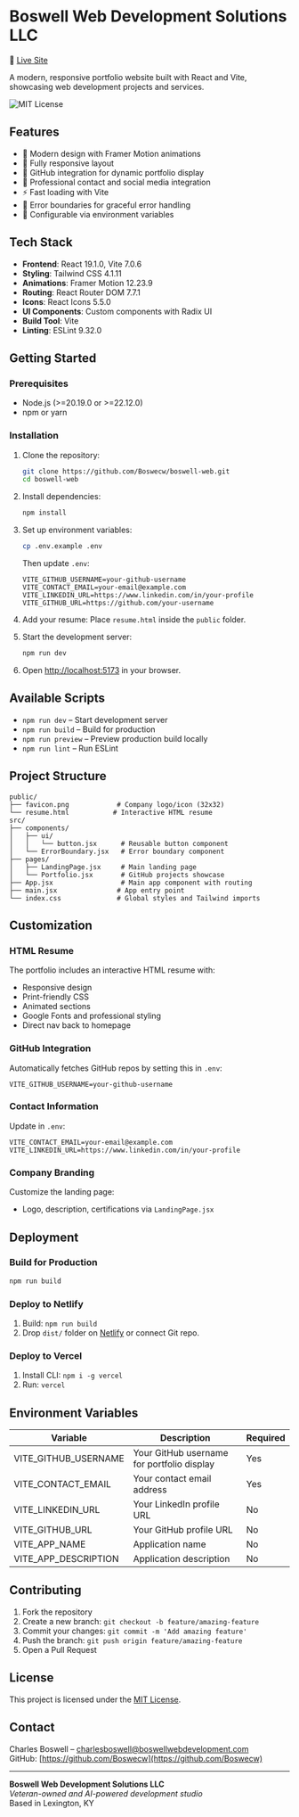 # Boswell Web Development Solutions LLC

🔗 [Live Site](https://boswellwebdevelopment.com)

A modern, responsive portfolio website built with React and Vite, showcasing web development projects and services.

![MIT License](https://img.shields.io/badge/license-MIT-blue)

## Features

- 🎨 Modern design with Framer Motion animations
- 📱 Fully responsive layout
- 🔗 GitHub integration for dynamic portfolio display
- 🎯 Professional contact and social media integration
- ⚡ Fast loading with Vite
- 🎪 Error boundaries for graceful error handling
- 🔧 Configurable via environment variables

## Tech Stack

- **Frontend**: React 19.1.0, Vite 7.0.6
- **Styling**: Tailwind CSS 4.1.11
- **Animations**: Framer Motion 12.23.9
- **Routing**: React Router DOM 7.7.1
- **Icons**: React Icons 5.5.0
- **UI Components**: Custom components with Radix UI
- **Build Tool**: Vite
- **Linting**: ESLint 9.32.0

## Getting Started

### Prerequisites

- Node.js (>=20.19.0 or >=22.12.0)
- npm or yarn

### Installation

1. Clone the repository:
   ```bash
   git clone https://github.com/Boswecw/boswell-web.git
   cd boswell-web
   ```

2. Install dependencies:
   ```bash
   npm install
   ```

3. Set up environment variables:
   ```bash
   cp .env.example .env
   ```

   Then update `.env`:
   ```env
   VITE_GITHUB_USERNAME=your-github-username
   VITE_CONTACT_EMAIL=your-email@example.com
   VITE_LINKEDIN_URL=https://www.linkedin.com/in/your-profile
   VITE_GITHUB_URL=https://github.com/your-username
   ```

4. Add your resume:
   Place `resume.html` inside the `public` folder.

5. Start the development server:
   ```bash
   npm run dev
   ```

6. Open [http://localhost:5173](http://localhost:5173) in your browser.

## Available Scripts

- `npm run dev` – Start development server
- `npm run build` – Build for production
- `npm run preview` – Preview production build locally
- `npm run lint` – Run ESLint

## Project Structure

```
public/
├── favicon.png            # Company logo/icon (32x32)
└── resume.html           # Interactive HTML resume
src/
├── components/
│   ├── ui/
│   │   └── button.jsx      # Reusable button component
│   └── ErrorBoundary.jsx   # Error boundary component
├── pages/
│   ├── LandingPage.jsx     # Main landing page
│   └── Portfolio.jsx       # GitHub projects showcase
├── App.jsx                 # Main app component with routing
├── main.jsx               # App entry point
└── index.css              # Global styles and Tailwind imports
```

## Customization

### HTML Resume

The portfolio includes an interactive HTML resume with:

- Responsive design
- Print-friendly CSS
- Animated sections
- Google Fonts and professional styling
- Direct nav back to homepage

### GitHub Integration

Automatically fetches GitHub repos by setting this in `.env`:

```env
VITE_GITHUB_USERNAME=your-github-username
```

### Contact Information

Update in `.env`:

```env
VITE_CONTACT_EMAIL=your-email@example.com
VITE_LINKEDIN_URL=https://www.linkedin.com/in/your-profile
```

### Company Branding

Customize the landing page:
- Logo, description, certifications via `LandingPage.jsx`

## Deployment

### Build for Production

```bash
npm run build
```

### Deploy to Netlify

1. Build: `npm run build`
2. Drop `dist/` folder on [Netlify](https://app.netlify.com/drop) or connect Git repo.

### Deploy to Vercel

1. Install CLI: `npm i -g vercel`
2. Run: `vercel`

## Environment Variables

| Variable               | Description                                 | Required |
|------------------------|---------------------------------------------|----------|
| VITE_GITHUB_USERNAME   | Your GitHub username for portfolio display  | Yes      |
| VITE_CONTACT_EMAIL     | Your contact email address                  | Yes      |
| VITE_LINKEDIN_URL      | Your LinkedIn profile URL                   | No       |
| VITE_GITHUB_URL        | Your GitHub profile URL                     | No       |
| VITE_APP_NAME          | Application name                            | No       |
| VITE_APP_DESCRIPTION   | Application description                     | No       |

## Contributing

1. Fork the repository
2. Create a new branch: `git checkout -b feature/amazing-feature`
3. Commit your changes: `git commit -m 'Add amazing feature'`
4. Push the branch: `git push origin feature/amazing-feature`
5. Open a Pull Request

## License

This project is licensed under the [MIT License](../../../../Downloads/LICENSE).

## Contact

Charles Boswell – [charlesboswell@boswellwebdevelopment.com](mailto:charlesboswell@boswellwebdevelopment.com)  
GitHub: [https://github.com/Boswecw](https://github.com/Boswecw)

---

**Boswell Web Development Solutions LLC**  
*Veteran-owned and AI-powered development studio*  
Based in Lexington, KY
